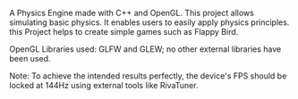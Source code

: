 A Physics Engine made with C++ and OpenGL. This project allows simulating basic physics. It enables users to easily apply physics principles.
this Project helps to create simple games such as Flappy Bird.

OpenGL Libraries used: GLFW and GLEW; no other external libraries have been used.

Note: To achieve the intended results perfectly, the device's FPS should be locked at 144Hz using external tools like RivaTuner.
